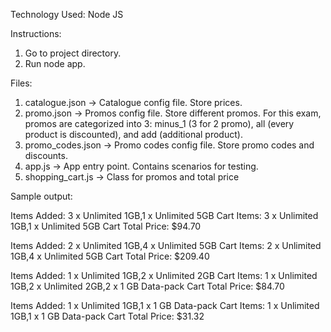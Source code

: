 Technology Used:
Node JS

Instructions:

1. Go to project directory.
2. Run node app.

Files:

1. catalogue.json -> Catalogue config file. Store prices.
2. promo.json -> Promos config file. Store different promos. For this exam, promos are categorized into 3: minus_1 (3 for 2 promo), all (every product is discounted), and add (additional product).
3. promo_codes.json -> Promo codes config file. Store promo codes and discounts.
4. app.js -> App entry point. Contains scenarios for testing.
5. shopping_cart.js -> Class for promos and total price

Sample output:

Items Added: 3 x Unlimited 1GB,1 x Unlimited 5GB 
Cart Items: 3 x Unlimited 1GB,1 x Unlimited 5GB 
Cart Total Price: $94.70

Items Added: 2 x Unlimited 1GB,4 x Unlimited 5GB 
Cart Items: 2 x Unlimited 1GB,4 x Unlimited 5GB 
Cart Total Price: $209.40

Items Added: 1 x Unlimited 1GB,2 x Unlimited 2GB 
Cart Items: 1 x Unlimited 1GB,2 x Unlimited 2GB,2 x 1 GB Data-pack 
Cart Total Price: $84.70

Items Added: 1 x Unlimited 1GB,1 x 1 GB Data-pack 
Cart Items: 1 x Unlimited 1GB,1 x 1 GB Data-pack 
Cart Total Price: $31.32
